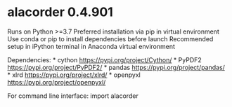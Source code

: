 # alacorder 0.4.901

Runs on Python >=3.7
Preferred installation via pip in virtual environment
Use conda or pip to install dependencies before launch
Recommended setup in iPython terminal in Anaconda virtual environment

Dependencies:
	 *	cython			https://pypi.org/project/Cython/
	 *  PyPDF2			https://pypi.org/project/PyPDF2/
	 *	pandas			https://pypi.org/project/pandas/
	 *  xlrd			https://pypi.org/project/xlrd/
	 *  openpyxl		https://pypi.org/project/openpyxl/
	 	 
For command line interface:
	import alacorder
	

